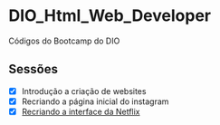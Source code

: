 # DIO_Html_Web_Developer
Códigos do Bootcamp do DIO

## Sessões
- [X] Introdução a criação de websites
- [X] Recriando a página inicial do instagram
- [X] [Recriando a interface da Netflix](https://github.com/TiagoNeve/DIO_Html_Web_Developer/tree/master/Recriando_a_interface_da_netflix)